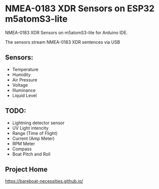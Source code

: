 # NMEA-0183 XDR Sensors on ESP32 m5atomS3-lite

NMEA-0183 XDR Sensors on m5atomS3-lite for Arduino IDE.

The sensors stream NMEA-0183 XDR sentences via USB

## Sensors:

- Temperature
- Humidity
- Air Pressure
- Voltage
- Illuminance
- Liquid Level

## TODO:

- Lightning detector sensor
- UV Light intencity
- Range (Time of Flight)
- Current (Amp Meter)
- RPM Meter
- Compass
- Boat Pitch and Roll

## Project Home

https://bareboat-necessities.github.io/
